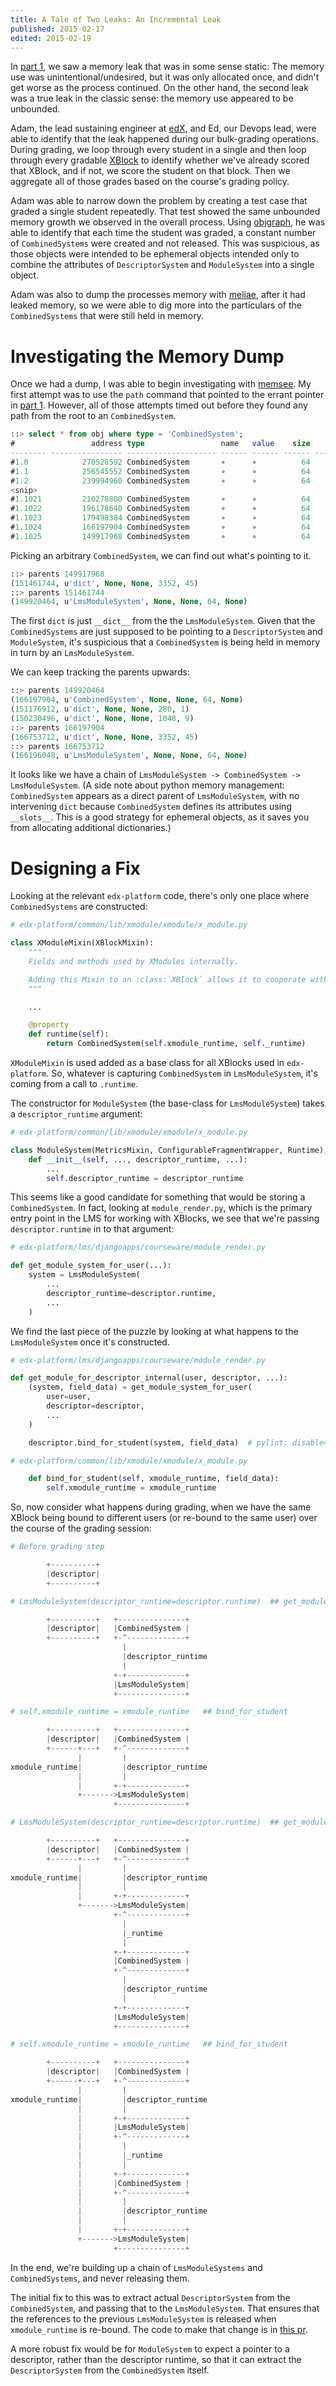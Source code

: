 ```yaml
---
title: A Tale of Two Leaks: An Incremental Leak
published: 2015-02-17
edited: 2015-02-19
---
```


In [part 1][], we saw a memory leak that was in
some sense static: The memory use was unintentional/undesired, but it
was only allocated once, and didn't get worse as the process continued.
On the other hand, the second leak was a true leak in the classic sense:
the memory use appeared to be unbounded.

<!--more-->

Adam, the lead sustaining engineer at [edX][], and Ed, our Devops lead,
were able to identify that the leak happened during our bulk-grading
operations. During grading, we loop through every student in a single
and then loop through every gradable [XBlock][] to identify whether
we've already scored that XBlock, and if not, we score the student
on that block. Then we aggregate all of those grades based on the
course's grading policy.

Adam was able to narrow down the problem by creating a test case that
graded a single student repeatedly. That test showed the same unbounded
memory growth we observed in the overall process. Using [objgraph][],
he was able to identify that each time the student was graded,
a constant number of `CombinedSystems` were created and not released.
This was suspicious, as those objects were intended to be ephemeral
objects intended only to combine the attributes of `DescriptorSystem`
and `ModuleSystem` into a single object.

Adam was also to dump the processes memory with [meliae][], after it had
leaked memory, so we were able to dig more into the particulars of
the `CombinedSystems` that were still held in memory.

# Investigating the Memory Dump

Once we had a dump, I was able to begin investigating with [memsee][].
My first attempt was to use the `path` command that pointed to the errant
pointer in [part 1][]. However, all of those attempts timed out before
they found any path from the root to an `CombinedSystem`.

~~~ sql
::> select * from obj where type = 'CombinedSystem';
#                 address type                 name   value    size    len mark       repr
-------- ---------------- -------------------- ------ ------ ------ ------ ---------- ----------
#1.0            270528592 CombinedSystem       ∘      ∘          64      ∘ ∘          CombinedSy
#1.1            256545552 CombinedSystem       ∘      ∘          64      ∘ ∘          CombinedSy
#1.2            239994960 CombinedSystem       ∘      ∘          64      ∘ ∘          CombinedSy
<snip>
#1.1021         210278800 CombinedSystem       ∘      ∘          64      ∘ ∘          CombinedSy
#1.1022         196178640 CombinedSystem       ∘      ∘          64      ∘ ∘          CombinedSy
#1.1023         179498384 CombinedSystem       ∘      ∘          64      ∘ ∘          CombinedSy
#1.1024         166197904 CombinedSystem       ∘      ∘          64      ∘ ∘          CombinedSy
#1.1025         149917968 CombinedSystem       ∘      ∘          64      ∘ ∘          CombinedSy
~~~

Picking an arbitrary `CombinedSystem`, we can find out what's pointing
to it.

~~~ sql
::> parents 149917968
(151461744, u'dict', None, None, 3352, 45)
::> parents 151461744
(149920464, u'LmsModuleSystem', None, None, 64, None)
~~~

The first `dict` is just `__dict__` from the the `LmsModuleSystem`.
Given that the `CombinedSystems` are just supposed to be pointing to
a `DescriptorSystem` and `ModuleSystem`, it's suspicious that a
`CombinedSystem` is being held in memory in turn by an `LmsModuleSystem`.

We can keep tracking the parents upwards:

~~~ sql
::> parents 149920464
(166197904, u'CombinedSystem', None, None, 64, None)
(151176912, u'dict', None, None, 280, 1)
(150230496, u'dict', None, None, 1048, 9)
::> parents 166197904
(166753712, u'dict', None, None, 3352, 45)
::> parents 166753712
(166196048, u'LmsModuleSystem', None, None, 64, None)
~~~

It looks like we have a chain of `LmsModuleSystem -> CombinedSystem
-> LmsModuleSystem`. (A side note about python memory management:
`CombinedSystem` appears as a direct parent of `LmsModuleSystem`, with
no intervening `dict` because `CombinedSystem` defines its attributes
using `__slots__`. This is a good strategy for ephemeral objects, as
it saves you from allocating additional dictionaries.)

# Designing a Fix

Looking at the relevant `edx-platform` code, there's only one place where
`CombinedSystems` are constructed:

~~~ python
# edx-platform/common/lib/xmodule/xmodule/x_module.py

class XModuleMixin(XBlockMixin):
    """
    Fields and methods used by XModules internally.

    Adding this Mixin to an :class:`XBlock` allows it to cooperate with old-style :class:`XModules`
    """

    ...

    @property
    def runtime(self):
        return CombinedSystem(self.xmodule_runtime, self._runtime)
~~~

`XModuleMixin` is used added as a base class for all XBlocks used in
`edx-platform`. So, whatever is capturing `CombinedSystem` in
`LmsModuleSystem`, it's coming from a call to `.runtime`.

The constructor for `ModuleSystem` (the base-class for `LmsModuleSystem`)
takes a `descriptor_runtime` argument:

~~~ python
# edx-platform/common/lib/xmodule/xmodule/x_module.py

class ModuleSystem(MetricsMixin, ConfigurableFragmentWrapper, Runtime):
    def __init__(self, ..., descriptor_runtime, ...):
        ...
        self.descriptor_runtime = descriptor_runtime
~~~

This seems like a good candidate for something that would be storing
a `CombinedSystem`. In fact, looking at `module_render.py`, which is
the primary entry point in the LMS for working with XBlocks, we see
that we're passing `descriptor.runtime` in to that argument:

~~~ python
# edx-platform/lms/djangoapps/courseware/module_render.py

def get_module_system_for_user(...):
    system = LmsModuleSystem(
        ...
        descriptor_runtime=descriptor.runtime,
        ...
    )
~~~

We find the last piece of the puzzle by looking at what happens to the
`LmsModuleSystem` once it's constructed.

~~~ python
# edx-platform/lms/djangoapps/courseware/module_render.py

def get_module_for_descriptor_internal(user, descriptor, ...):
    (system, field_data) = get_module_system_for_user(
        user=user,
        descriptor=descriptor,
        ...
    )

    descriptor.bind_for_student(system, field_data)  # pylint: disable=protected-access

# edx-platform/common/lib/xmodule/xmodule/x_module.py

    def bind_for_student(self, xmodule_runtime, field_data):
        self.xmodule_runtime = xmodule_runtime

~~~

So, now consider what happens during grading, when we have the same
XBlock being bound to different users (or re-bound to the same user)
over the course of the grading session:

~~~ python
# Before grading step

        +----------+
        |descriptor|
        +----------+

# LmsModuleSystem(descriptor_runtime=descriptor.runtime)  ## get_module_system_for_user

        +----------+   +---------------+
        |descriptor|   |CombinedSystem |
        +----------+   +-^-------------+
                         |
                         |descriptor_runtime
                         |
                       +-+-------------+
                       |LmsModuleSystem|
                       +---------------+

# self.xmodule_runtime = xmodule_runtime   ## bind_for_student

        +----------+   +---------------+
        |descriptor|   |CombinedSystem |
        +------+---+   +-^-------------+
               |         |
xmodule_runtime|         |descriptor_runtime
               |         |
               |       +-+-------------+
               +------->LmsModuleSystem|
                       +---------------+

# LmsModuleSystem(descriptor_runtime=descriptor.runtime)  ## get_module_system_for_user                                                              

        +----------+   +---------------+
        |descriptor|   |CombinedSystem |
        +------+---+   +-^-------------+
               |         |
xmodule_runtime|         |descriptor_runtime
               |         |
               |       +-+-------------+
               +------->LmsModuleSystem|
                       +-^-------------+
                         |
                         |_runtime
                         |
                       +-+-------------+
                       |CombinedSystem |
                       +-^-------------+
                         |
                         |descriptor_runtime
                         |
                       +-+-------------+
                       |LmsModuleSystem|
                       +---------------+

# self.xmodule_runtime = xmodule_runtime   ## bind_for_student

        +----------+   +---------------+
        |descriptor|   |CombinedSystem |
        +------+---+   +-^-------------+
               |         |
xmodule_runtime|         |descriptor_runtime
               |         |
               |       +-+-------------+
               |       |LmsModuleSystem|
               |       +-^-------------+
               |         |
               |         |_runtime
               |         |
               |       +-+-------------+
               |       |CombinedSystem |
               |       +-^-------------+
               |         |
               |         |descriptor_runtime
               |         |
               |       +-+-------------+
               +------->LmsModuleSystem|
                       +---------------+

~~~

In the end, we're building up a chain of `LmsModuleSystems` and
`CombinedSystems`, and never releasing them.

The initial fix to this was to extract actual `DescriptorSystem` from
the `CombinedSystem`, and passing that to the `LmsModuleSystem`. That
ensures that the references to the previous `LmsModuleSystem` is released
when `xmodule_runtime` is re-bound. The code to make that change is
in [this pr](https://github.com/edx/edx-platform/pull/6930/files).

A more robust fix would be for `ModuleSystem` to expect a pointer to a
descriptor, rather than the descriptor runtime, so that it can extract
the `DescriptorSystem` from the `CombinedSystem` itself.

[part 1]: /posts/memsee-pt1.html
[XBlock]: https://github.com/edx/xblock
[edX]: https://www.edx.org/
[objgraph]: http://mg.pov.lt/objgraph/
[memsee]: https://github.com/nedbat/memsee
[meliae]: https://pypi.python.org/pypi/meliae
